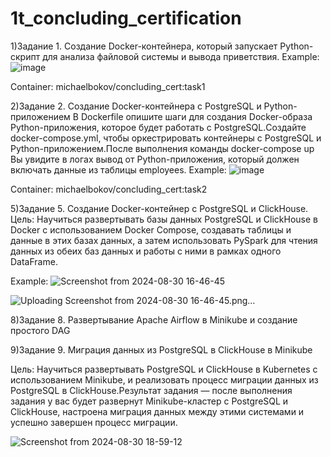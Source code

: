 # 1t_concluding_certification


1)Задание 1. Создание Docker-контейнера, который запускает Python-скрипт для анализа файловой системы и вывода приветствия.
Example:
![image](https://github.com/user-attachments/assets/61791a4b-a2f0-4cdc-9b7c-a39da08aca50)

Container:
michaelbokov/concluding_cert:task1

2)Задание 2. Создание Docker-контейнера с PostgreSQL и Python-приложением
В Dockerfile опишите шаги для создания Docker-образа Python-приложения, которое будет работать с PostgreSQL.Создайте docker-compose.yml, чтобы оркестрировать контейнеры с PostgreSQL и Python-приложением.После выполнения команды docker-compose up Вы увидите в логах вывод от Python-приложения, который должен включать данные из таблицы employees.
Example:
![image](https://github.com/user-attachments/assets/b7be859e-88fa-4355-928b-e1ddbd3d1d57)

Container:
michaelbokov/concluding_cert:task2

5)Задание 5. Создание Docker-контейнер с PostgreSQL и ClickHouse.
Цель: Научиться развертывать базы данных PostgreSQL и ClickHouse в Docker с использованием Docker Compose, создавать таблицы и данные в этих базах данных, а затем использовать PySpark для чтения данных из обеих баз данных и работы с ними в рамках одного DataFrame.


Example: 
![Screenshot from 2024-08-30 16-46-45](https://github.com/user-attachments/assets/8c8f6526-8234-4046-997a-6e341e5c97f0)

![Uploading Screenshot from 2024-08-30 16-46-45.png…]()

8)Задание 8. Развертывание Apache Airflow в Minikube и создание простого DAG

9)Задание 9. Миграция данных из PostgreSQL в ClickHouse в Minikube

Цель: Научиться развертывать PostgreSQL и ClickHouse в Kubernetes с использованием Minikube, и реализовать процесс миграции данных из PostgreSQL в ClickHouse.Результат задания — после выполнения задания у вас будет развернут Minikube-кластер с PostgreSQL и ClickHouse, настроена миграция данных между этими системами и успешно завершен процесс миграции.

![Screenshot from 2024-08-30 18-59-12](https://github.com/user-attachments/assets/e83e4b5b-cf9b-4f11-98ca-4feb3f1eb771)






